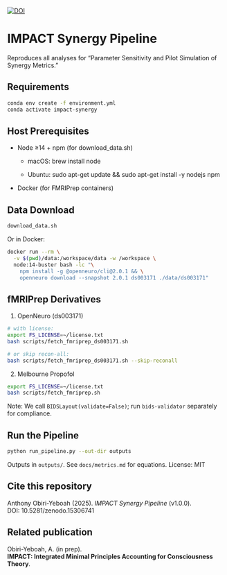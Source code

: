[![DOI](https://zenodo.org/badge/975114052.svg)](https://doi.org/10.5281/zenodo.15306740)

# IMPACT Synergy Pipeline

Reproduces all analyses for “Parameter Sensitivity and Pilot Simulation of Synergy Metrics.”

## Requirements

```bash
conda env create -f environment.yml
conda activate impact-synergy
```

## Host Prerequisites
- Node ≥14 + npm (for download_data.sh)

  - macOS: brew install node

  - Ubuntu: sudo apt-get update && sudo apt-get install -y nodejs npm

- Docker (for FMRIPrep containers)

## Data Download
```bash
download_data.sh
```
Or in Docker:
```bash
docker run --rm \
  -v $(pwd)/data:/workspace/data -w /workspace \
  node:14-buster bash -lc "\
    npm install -g @openneuro/cli@2.0.1 && \
    openneuro download --snapshot 2.0.1 ds003171 ./data/ds003171"
```
## fMRIPrep Derivatives
1. OpenNeuro (ds003171)
```bash
# with license:
export FS_LICENSE=~/license.txt
bash scripts/fetch_fmriprep_ds003171.sh

# or skip recon-all:
bash scripts/fetch_fmriprep_ds003171.sh --skip-reconall
```
2. Melbourne Propofol
```bash
export FS_LICENSE=~/license.txt
bash scripts/fetch_fmriprep.sh
```
Note: We call `BIDSLayout(validate=False)`; run `bids-validator` separately for compliance.
## Run the Pipeline
```bash
python run_pipeline.py --out-dir outputs
```
Outputs in `outputs/`. See `docs/metrics.md` for equations. 
License: MIT
## Cite this repository

Anthony Obiri-Yeboah (2025). *IMPACT Synergy Pipeline* (v1.0.0).  
DOI: 10.5281/zenodo.15306741

## Related publication

Obiri-Yeboah, A. (in prep).  
**IMPACT: Integrated Minimal Principles Accounting for Consciousness Theory**.  

